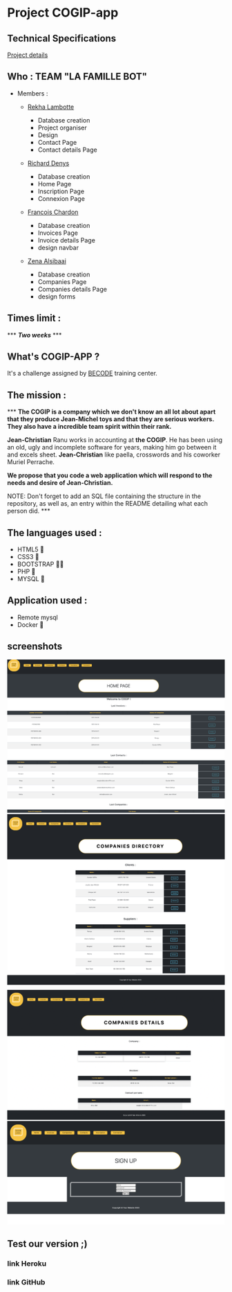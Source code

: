 # Project COGIP-app

## Technical Specifications

[Project details](https://github.com/becodeorg/LIE-Jepsen-4.27/tree/master/02-the-hills/02-php/12-cogip)

## Who : TEAM "LA FAMILLE BOT"

- Members :

  - [Rekha Lambotte](https://github.com/RekhaLambotte)

    - Database creation
    - Project organiser
    - Design
    - Contact Page
    - Contact details Page
    

  - [Richard Denys](https://github.com/Richyden)
    
      - Database creation
      - Home Page
      - Inscription Page  
      - Connexion Page
      
  - [Francois Chardon](https://github.com/ChardonFrancois)

    - Database creation
    - Invoices Page
    - Invoice details Page
    - design navbar

  - [Zena Alsibaai](https://github.com/Zena-Alsibaai)

    - Database creation 
    - Companies Page
    - Companies details Page
    - design forms

## Times limit :

*** *****Two weeks***** ***

## What's COGIP-APP ?

It's a challenge assigned by [BECODE](https://becode.org/) training center.

## The mission :

*** **The COGIP is a company which we don't know an all lot about apart that they produce Jean-Michel toys and that they are serious workers. They also have a incredible team spirit within their rank.**

**Jean-Christian** Ranu works in accounting at **the COGIP**. He has been using an old, ugly and incomplete software for years, making him go between it and excels sheet. **Jean-Christian** like paella, crosswords and his coworker Muriel Perrache.

**We propose that you code a web application which will respond to the needs and desire of Jean-Christian.**

NOTE: Don't forget to add an SQL file containing the structure in the repository, as well as, an entry within the README detailing what each person did. ***

## The languages used :

- HTML5 🥀
- CSS3 🌹
- BOOTSTRAP 🏄🏼
- PHP 🐘
- MYSQL 🎊

## Application used : 

- Remote mysql
- Docker 🐳

## screenshots

![Home Page](./image/home-page.png)
![Companies Page](./image/companies-page.png)
![Companies Details](./image/companies-detail.png)
![Inscription Page](./image/inscription-page.png)


## Test our version ;)

### link Heroku
[]()

### link GitHub
[]()
